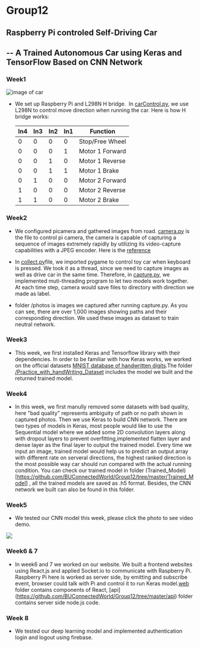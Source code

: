 # Group12
## Raspberry Pi controled Self-Driving Car
## -- A Trained Autonomous Car using Keras and TensorFlow Based on CNN Network

### Week1

![image of car](https://github.com/BUConnectedWorld/Group12/blob/master/car.JPG)

- We set up Raspberry Pi and L298N H bridge.
  In [carControl.py](https://github.com/BUConnectedWorld/Group12/blob/master/carControl.pyc), we use L298N to control move direction when running the car. Here is how H bridge works:
  
  | In4 | In3 | In2 | In1 | Function |
  | --- | --- | --- | --- | --- |
  | 0  |  0  |  0  |  0  | Stop/Free Wheel |
  | 0  |  0  |  0  |  1  | Motor 1 Forward |
  | 0  |  0  |  1  |  0  | Motor 1 Reverse |
  | 0  |  0  |  1  |  1  | Motor 1 Brake |
  | 0  |  1  |  0  |  0  | Motor 2 Forward |
  | 1  |  0  |  0  |  0  | Motor 2 Reverse |
  | 1  |  1  |  0  |  0  | Motor 2 Brake |

### Week2

- We configured picamera and gathered images from road. [camera.py](https://github.com/BUConnectedWorld/Group12/blob/master/camera.py) is the file to control pi camera, the camera is capable of capturing a sequence of images extremely rapidly by utilizing its video-capture capabilities with a JPEG encoder. Here is the [reference](https://picamera.readthedocs.io/en/release-1.13/recipes2.html#rapid-capture-and-streaming)

- In [collect.py](https://github.com/BUConnectedWorld/Group12/blob/master/collect.py)file, we imported pygame to control toy car when keyboard is pressed. We took it as a thread, since we need to capture images as well as drive car in the same time. Therefore, in [capture.py](https://github.com/BUConnectedWorld/Group12/blob/master/capture.py), we implemented muti-threading program to let two models work together. At each time step, camera would save files to directory with direction we made as label. 

- folder /photos is images we captured after running capture.py. As you can see, there are over 1,000 images showing paths and their corresponding direction. We used these images as dataset to train neutral network.

### Week3

- This week, we first installed Keras and Tensorflow library with their dependencies. In order to be familiar with how Keras works, we worked on the official datasets [MNIST database of handwritten digits](https://keras.io/datasets/).The folder [/Practice_with_handWriting_Dataset](https://github.com/BUConnectedWorld/Group12/tree/master/Practice_with_handWriting_Dataset) includes the model we bulit and the returned trained model.  

### Week4

- In this week, we first manully removed some datasets with bad quality, here "bad quality" represents ambiguity of path or no path shown in captured photos. Then we use Keras to build CNN network. There are two types of models in Keras, most people would like to use the Sequential model where we added some 2D convolution layers along with dropout layers to prevent overfitting,implemented flatten layer and dense layer as the final layer to output the trained model. Every time we input an image, trained model would help us to predict an output array with different rate on serveral directions, the highest ranked direction is the most possible way car should run compared with the actual running condition. You can check our trained model in folder (Trained_Model)[https://github.com/BUConnectedWorld/Group12/tree/master/Trained_Model] , all the trained models are saved as .h5 format. Besides, the CNN network we built can also be found in this folder.

### Week5

- We tested our CNN model this week, please click the photo to see video demo.

[![](https://github.com/BUConnectedWorld/Group12/blob/master/road.JPG)](https://youtu.be/X4-wM3XmoGA)


### Week6 & 7

- In week6 and 7 we worked on our website. We built a frontend websites using React.js and applied Socket.io to communicate with Raspberry Pi. Raspberry Pi here is worked as server side, by emitting and subscribe event, browser could talk with Pi and control it to run Keras model.[web](https://github.com/BUConnectedWorld/Group12/tree/master/web) folder contains components of React, [api] (https://github.com/BUConnectedWorld/Group12/tree/master/api) folder contains server side node.js code.

### Week 8
 - We tested our deep learning model and implemented authentication login and logout using firebase.
